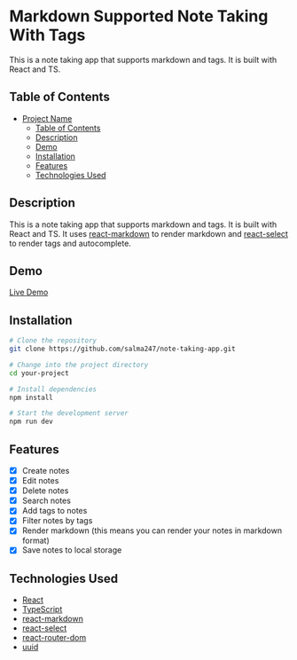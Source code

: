 # Markdown Supported Note Taking With Tags

This is a note taking app that supports markdown and tags. It is built with React and TS.


## Table of Contents

- [Project Name](#project-name)
  - [Table of Contents](#table-of-contents)
  - [Description](#description)
  - [Demo](#demo)
  - [Installation](#installation)
  - [Features](#features)
  - [Technologies Used](#technologies-used)

## Description

This is a note taking app that supports markdown and tags. It is built with React and TS. It uses [react-markdown](https://www.npmjs.com/package/react-markdown) to render markdown and [react-select](https://www.npmjs.com/package/react-select) to render tags and autocomplete.

## Demo

[Live Demo](https://salma247.github.io/note-taking-app/)

## Installation

```bash
# Clone the repository
git clone https://github.com/salma247/note-taking-app.git

# Change into the project directory
cd your-project

# Install dependencies
npm install

# Start the development server
npm run dev
```

## Features

- [x] Create notes
- [x] Edit notes
- [x] Delete notes
- [x] Search notes
- [x] Add tags to notes
- [x] Filter notes by tags
- [x] Render markdown (this means you can render your notes in markdown format)
- [x] Save notes to local storage

## Technologies Used

- [React](https://reactjs.org/)
- [TypeScript](https://www.typescriptlang.org/)
- [react-markdown](https://www.npmjs.com/package/react-markdown)
- [react-select](https://www.npmjs.com/package/react-select)
- [react-router-dom](https://www.npmjs.com/package/react-router-dom)
- [uuid](https://www.npmjs.com/package/uuid)


